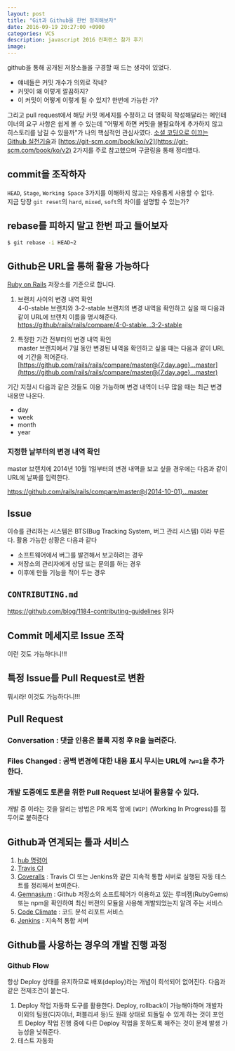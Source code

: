 ```yaml
---
layout: post
title: "Git과 Github을 한번 정리해보자"
date: 2016-09-19 20:27:00 +0900
categories: VCS
description: javascript 2016 컨퍼런스 참가 후기
image: 
---
```


github을 통해 공개된 저장소들을 구경할 때 드는 생각이 있었다.

- 얘네들은 커밋 개수가 의외로 작네?  
- 커밋이 왜 이렇게 깔끔하지?
- 이 커밋이 어떻게 이렇게 될 수 있지? 한번에 가능한 가?

그리고 pull request에서 해당 커밋 메세지를 수정하고 더 명확히 작성해달라는 메인테이너의 요구 사항은
쉽게 볼 수 있는데 "어떻게 하면 커밋을 불필요하게 추가하지 않고 히스토리를 남길 수 있을까"가 나의 핵심적인 관심사였다.
[소셜 코딩으로 이끄는 Github 실천기술](http://book.naver.com/bookdb/book_detail.nhn?bid=8657208)과 
[https://git-scm.com/book/ko/v2](https://git-scm.com/book/ko/v2) 2가지를 주로 참고했으며 구글링을 통해 정리했다.

## commit을 조작하자
`HEAD`, `Stage`, `Working Space` 3가지를 이해하지 않고는 자유롭게 사용할 수 없다.  
지금 당장 `git reset`의 `hard`, `mixed`, `soft`의 차이를 설명할 수 있는가?

## rebase를 피하지 말고 한번 파고 들어보자

``` bash
$ git rebase -i HEAD~2
```


## Github은 URL을 통해 활용 가능하다
[Ruby on Rails](https://github.com/rails/rails) 저장소를 기준으로 합니다.

1. 브랜치 사이의 변경 내역 확인  
4-0-stable 브랜치와 3-2-stable 브랜치의 변경 내역을 확인하고 싶을 때 다음과 같이 URL에 브랜치 이름을 명시해준다.  
[https://github/rails/rails/compare/4-0-stable...3-2-stable](https://github/rails/rails/compare/4-0-stable...3-2-stable)

2. 특정한 기간 전부터의 변경 내역 확인  
master 브랜치에서 7일 동안 변경된 내역을 확인하고 싶을 때는 다음과 같이 URL에 기간을 적어준다.  
[https://github.com/rails/rails/compare/master@{7.day.age}...master](https://github.com/rails/rails/compare/master@{7.day.age}...master)

기간 지정시 다음과 같은 것들도 이용 가능하며 변경 내역이 너무 많을 때는 최근 변경 내용만 나온다.

- day
- week
- month
- year

### 지정한 날부터의 변경 내역 확인
master 브랜치에 2014년 10월 1일부터의 변경 내역을 보고 싶을 경우에는 다음과 같이 URL에 날짜를 입력한다.

https://github.com/rails/rails/compare/master@{2014-10-01}...master

## Issue
이슈를 관리하는 시스템은 BTS(Bug Tracking System, 버그 관리 시스템) 이라 부른다.
활용 가능한 상황은 다음과 같다

- 소프트웨어에서 버그를 발견해서 보고하려는 경우
- 저장소의 관리자에게 상담 또는 문의를 하는 경우
- 이후에 만들 기능을 적어 두는 경우

## `CONTRIBUTING.md`
https://github.com/blog/1184-contributing-guidelines 읽자

## Commit 메세지로 Issue 조작
이런 것도 가능하다니!!!

## 특정 Issue를 Pull Request로 변환
뭐시라! 이것도 가능하다니!!!

## Pull Request

### Conversation : 댓글 인용은 블록 지정 후 R을 눌러준다.
### Files Changed : 공백 변경에 대한 내용 표시 무시는 URL에 `?w=1`을 추가한다. 
### 개발 도중에도 토론을 위한 Pull Request 보내어 활용할 수 있다.
개발 중 이라는 것을 알리는 방법은 PR 제목 앞에 `[WIP]` (Working In Progress)를 접두어로 붙혀준다

## Github과 연계되는 툴과 서비스
1. [hub 명령어](https://hub.github.com/)
2. [Travis CI](http://travis-ci.com/)
3. [Coveralls](https://coveralls.io/) : Travis CI 또는 Jenkins와 같은 지속적 통합 서버로 실행된 자동 테스트를 정리해서 보여준다.
4. [Gemnasium](https://gemnasium.com/) : Github 저장소의 소프트웨어가 이용하고 있는 루비젬(RubyGems) 또는 npm을 확인하여 최신 버젼의 모듈을 사용해 개발되었는지 알려 주는 서비스
5. [Code Climate](https://codeclimate.com/) : 코드 분석 리포트 서비스
6. [Jenkins](https://jenkins.io/) : 지속적 통합 서버

## Github를 사용하는 경우의 개발 진행 과정

### Github Flow
항상 Deploy 상태를 유지하므로 배포(deploy)라는 개념이 희석되어 없어진다.
다음과 같은 전제조건이 붙는다.

1. Deploy 작업 자동화
도구를 활용한다. Deploy, rollback이 가능해야하며 개발자 이외의 팀원(디자이너, 퍼블리셔 등)도 원래 상태로 되돌릴 수 있게 하는 것이 포인트
Deploy 작업 진행 중에 다른 Deploy 작업을 못하도록 해주는 것이 문제 발생 가능성을 낮춰준다.
2. 테스트 자동화
